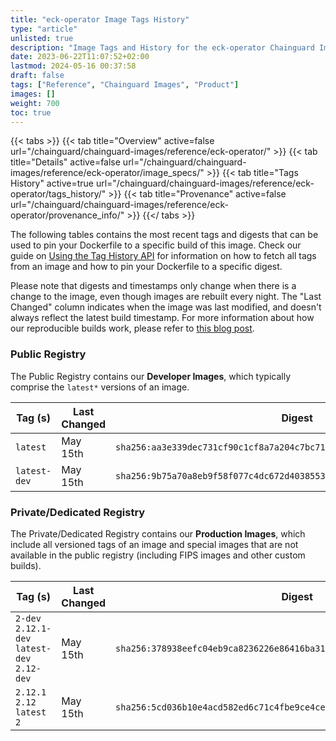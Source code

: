 ```yaml
---
title: "eck-operator Image Tags History"
type: "article"
unlisted: true
description: "Image Tags and History for the eck-operator Chainguard Image"
date: 2023-06-22T11:07:52+02:00
lastmod: 2024-05-16 00:37:58
draft: false
tags: ["Reference", "Chainguard Images", "Product"]
images: []
weight: 700
toc: true
---
```


{{< tabs >}}
{{< tab title="Overview" active=false url="/chainguard/chainguard-images/reference/eck-operator/" >}}
{{< tab title="Details" active=false url="/chainguard/chainguard-images/reference/eck-operator/image_specs/" >}}
{{< tab title="Tags History" active=true url="/chainguard/chainguard-images/reference/eck-operator/tags_history/" >}}
{{< tab title="Provenance" active=false url="/chainguard/chainguard-images/reference/eck-operator/provenance_info/" >}}
{{</ tabs >}}

The following tables contains the most recent tags and digests that can be used to pin your Dockerfile to a specific build of this image. Check our guide on [Using the Tag History API](/chainguard/chainguard-images/using-the-tag-history-api/) for information on how to fetch all tags from an image and how to pin your Dockerfile to a specific digest.

Please note that digests and timestamps only change when there is a change to the image, even though images are rebuilt every night. The "Last Changed" column indicates when the image was last modified, and doesn't always reflect the latest build timestamp. For more information about how our reproducible builds work, please refer to [this blog post](https://www.chainguard.dev/unchained/reproducing-chainguards-reproducible-image-builds).

### Public Registry
The Public Registry contains our **Developer Images**, which typically comprise the `latest*` versions of an image.

| Tag (s)       | Last Changed | Digest                                                                    |
|---------------|--------------|---------------------------------------------------------------------------|
|  `latest`     | May 15th     | `sha256:aa3e339dec731cf90c1cf8a7a204c7bc71ac756163589c14081702660209334c` |
|  `latest-dev` | May 15th     | `sha256:9b75a70a8eb9f58f077c4dc672d40385532ef784f7b3f1b69495601ca80817aa` |


### Private/Dedicated Registry
The Private/Dedicated Registry contains our **Production Images**, which include all versioned tags of an image and special images that are not available in the public registry (including FIPS images and other custom builds).

| Tag (s)                                       | Last Changed | Digest                                                                    |
|-----------------------------------------------|--------------|---------------------------------------------------------------------------|
|  `2-dev` `2.12.1-dev` `latest-dev` `2.12-dev` | May 15th     | `sha256:378938eefc04eb9ca8236226e86416ba316cff18e61197c0f17c47996165dcaa` |
|  `2.12.1` `2.12` `latest` `2`                 | May 15th     | `sha256:5cd036b10e4acd582ed6c71c4fbe9ce4ce44c294daa0e97c980b833d93e673f2` |


